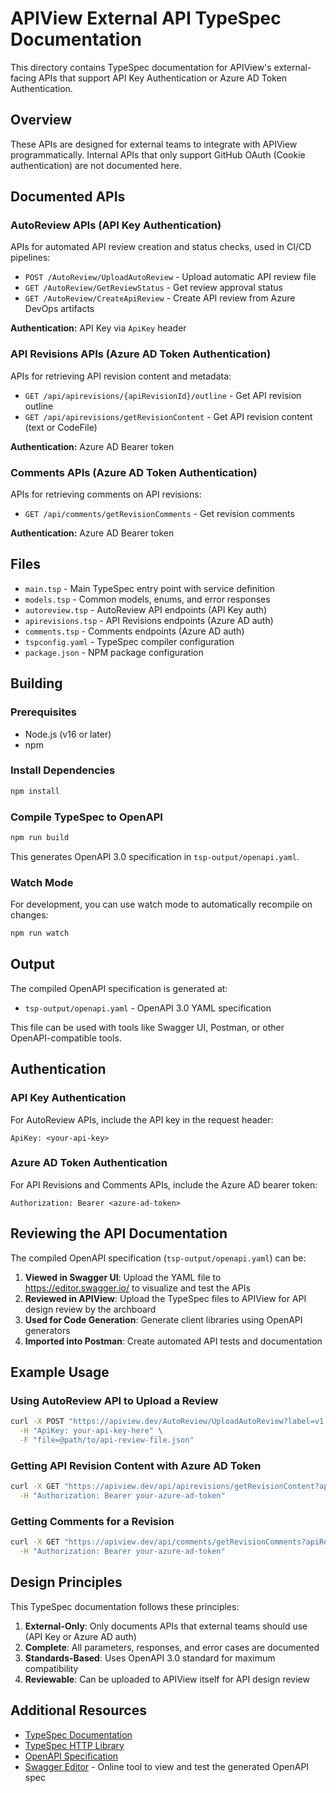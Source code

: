 # APIView External API TypeSpec Documentation

This directory contains TypeSpec documentation for APIView's external-facing APIs that support API Key Authentication or Azure AD Token Authentication.

## Overview

These APIs are designed for external teams to integrate with APIView programmatically. Internal APIs that only support GitHub OAuth (Cookie authentication) are not documented here.

## Documented APIs

### AutoReview APIs (API Key Authentication)

APIs for automated API review creation and status checks, used in CI/CD pipelines:

- `POST /AutoReview/UploadAutoReview` - Upload automatic API review file
- `GET /AutoReview/GetReviewStatus` - Get review approval status
- `GET /AutoReview/CreateApiReview` - Create API review from Azure DevOps artifacts

**Authentication:** API Key via `ApiKey` header

### API Revisions APIs (Azure AD Token Authentication)

APIs for retrieving API revision content and metadata:

- `GET /api/apirevisions/{apiRevisionId}/outline` - Get API revision outline
- `GET /api/apirevisions/getRevisionContent` - Get API revision content (text or CodeFile)

**Authentication:** Azure AD Bearer token

### Comments APIs (Azure AD Token Authentication)

APIs for retrieving comments on API revisions:

- `GET /api/comments/getRevisionComments` - Get revision comments

**Authentication:** Azure AD Bearer token

## Files

- `main.tsp` - Main TypeSpec entry point with service definition
- `models.tsp` - Common models, enums, and error responses
- `autoreview.tsp` - AutoReview API endpoints (API Key auth)
- `apirevisions.tsp` - API Revisions endpoints (Azure AD auth)
- `comments.tsp` - Comments endpoints (Azure AD auth)
- `tspconfig.yaml` - TypeSpec compiler configuration
- `package.json` - NPM package configuration

## Building

### Prerequisites

- Node.js (v16 or later)
- npm

### Install Dependencies

```bash
npm install
```

### Compile TypeSpec to OpenAPI

```bash
npm run build
```

This generates OpenAPI 3.0 specification in `tsp-output/openapi.yaml`.

### Watch Mode

For development, you can use watch mode to automatically recompile on changes:

```bash
npm run watch
```

## Output

The compiled OpenAPI specification is generated at:
- `tsp-output/openapi.yaml` - OpenAPI 3.0 YAML specification

This file can be used with tools like Swagger UI, Postman, or other OpenAPI-compatible tools.

## Authentication

### API Key Authentication

For AutoReview APIs, include the API key in the request header:

```
ApiKey: <your-api-key>
```

### Azure AD Token Authentication

For API Revisions and Comments APIs, include the Azure AD bearer token:

```
Authorization: Bearer <azure-ad-token>
```

## Reviewing the API Documentation

The compiled OpenAPI specification (`tsp-output/openapi.yaml`) can be:

1. **Viewed in Swagger UI**: Upload the YAML file to https://editor.swagger.io/ to visualize and test the APIs
2. **Reviewed in APIView**: Upload the TypeSpec files to APIView for API design review by the archboard
3. **Used for Code Generation**: Generate client libraries using OpenAPI generators
4. **Imported into Postman**: Create automated API tests and documentation

## Example Usage

### Using AutoReview API to Upload a Review

```bash
curl -X POST "https://apiview.dev/AutoReview/UploadAutoReview?label=v1.0.0" \
  -H "ApiKey: your-api-key-here" \
  -F "file=@path/to/api-review-file.json"
```

### Getting API Revision Content with Azure AD Token

```bash
curl -X GET "https://apiview.dev/api/apirevisions/getRevisionContent?apiRevisionId=abc123" \
  -H "Authorization: Bearer your-azure-ad-token"
```

### Getting Comments for a Revision

```bash
curl -X GET "https://apiview.dev/api/comments/getRevisionComments?apiRevisionId=abc123" \
  -H "Authorization: Bearer your-azure-ad-token"
```

## Design Principles

This TypeSpec documentation follows these principles:

1. **External-Only**: Only documents APIs that external teams should use (API Key or Azure AD auth)
2. **Complete**: All parameters, responses, and error cases are documented
3. **Standards-Based**: Uses OpenAPI 3.0 standard for maximum compatibility
4. **Reviewable**: Can be uploaded to APIView itself for API design review

## Additional Resources

- [TypeSpec Documentation](https://typespec.io/)
- [TypeSpec HTTP Library](https://typespec.io/docs/libraries/http/reference)
- [OpenAPI Specification](https://swagger.io/specification/)
- [Swagger Editor](https://editor.swagger.io/) - Online tool to view and test the generated OpenAPI spec
